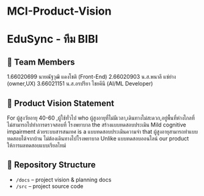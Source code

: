 # MCI-Product-Vision

# EduSync - ทีม BIBI

## 👥 Team Members
1.66020699 นายณัฐวุฒิ แดงโชติ (Front-End)
2.66020903 น.ส.พนาลี แซ่ย่าง (owner,UX)
3.66021151 น.ส.อรปรียา ไชยคีนี (AI/ML Developer)

## 🎯 Product Vision Statement
For  ผู้สูงวัยอายุ 40-60  ,ผู้ใช้ทั่วไป
who ผู้สูงอายุที่ไม่มีเวลา,เดินทางไม่สะดวก,อยู่พื้นที่ห่างไกลที่ไม่สามารถไปทำการตรวจสอบที่ โรงพยาบาล
the สร้างแบบทดสอบประเมิน Mild cognitive impairment ด้วยระบบสารสนเทศ
is a แบบทดสอบประเมินความจำ
that ผู้สูงอายุสามารถทำแบบทดสอบได้จากบ้าน ไม่ต้องเดินทางไปโรงพยาบาล
Unlike แบบทดสอบออนไลน์
our product ให้การผลทดสอบแบบเรียลไทม์

## 🔗 Repository Structure
- `/docs` – project vision & planning docs
- `/src` – project source code
